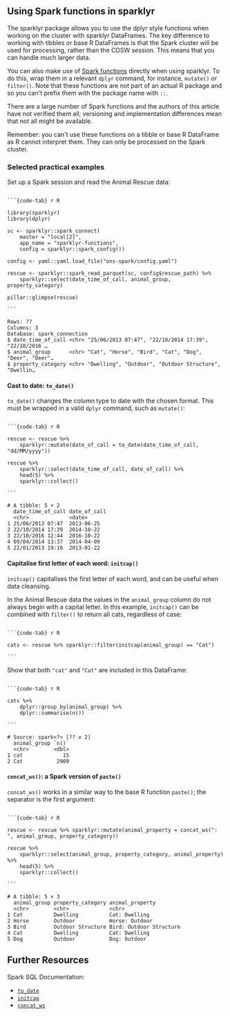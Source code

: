 ## Using Spark functions in sparklyr

The sparklyr package allows you to use the dplyr style functions when working on the cluster with sparklyr DataFrames. The key difference to working with tibbles or base R DataFrames is that the Spark cluster will be used for processing, rather than the CDSW session. This means that you can handle much larger data.

You can also make use of [Spark functions](https://spark.apache.org/docs/latest/api/sql/index.html) directly when using sparklyr. To do this, wrap them in a relevant `dplyr` command, for instance, `mutate()` or `filter()`. Note that these functions are not part of an actual R package and so you can't prefix them with the package name with `::`.

There are a large number of Spark functions and the authors of this article have not verified them all; versioning and implementation differences mean that not all might be available.

Remember: you can't use these functions on a tibble or base R DataFrame as R cannot interpret them. They can only be processed on the Spark cluster.

### Selected practical examples

Set up a Spark session and read the Animal Rescue data:
````{tabs}

```{code-tab} r R

library(sparklyr)
library(dplyr)

sc <- sparklyr::spark_connect(
    master = "local[2]",
    app_name = "sparklyr-functions",
    config = sparklyr::spark_config())
        
config <- yaml::yaml.load_file("ons-spark/config.yaml")

rescue <- sparklyr::spark_read_parquet(sc, config$rescue_path) %>%
    sparklyr::select(date_time_of_call, animal_group, property_category)
    
pillar::glimpse(rescue)

```
````

```plaintext
Rows: ??
Columns: 3
Database: spark_connection
$ date_time_of_call <chr> "25/06/2013 07:47", "22/10/2014 17:39", "22/10/2016 …
$ animal_group      <chr> "Cat", "Horse", "Bird", "Cat", "Dog", "Deer", "Deer"…
$ property_category <chr> "Dwelling", "Outdoor", "Outdoor Structure", "Dwellin…
```
#### Cast to date: `to_date()`

`to_date()` changes the column type to date with the chosen format. This must be wrapped in a valid `dplyr` command, such as `mutate()`:
````{tabs}

```{code-tab} r R

rescue <- rescue %>% 
    sparklyr::mutate(date_of_call = to_date(date_time_of_call, "dd/MM/yyyy"))

rescue %>%
    sparklyr::select(date_time_of_call, date_of_call) %>%
    head(5) %>%
    sparklyr::collect()

```
````

```plaintext
# A tibble: 5 × 2
  date_time_of_call date_of_call
  <chr>             <date>      
1 25/06/2013 07:47  2013-06-25  
2 22/10/2014 17:39  2014-10-22  
3 22/10/2016 12:44  2016-10-22  
4 09/04/2014 13:37  2014-04-09  
5 22/01/2013 19:16  2013-01-22  
```
#### Capitalise first letter of each word: `initcap()`

`initcap()` capitalises the first letter of each word, and can be useful when data cleansing.

In the Animal Rescue data the values in the `animal_group` column do not always begin with a capital letter. In this example, `initcap()` can be combined with `filter()` to return all cats, regardless of case:
````{tabs}

```{code-tab} r R

cats <- rescue %>% sparklyr::filter(initcap(animal_group) == "Cat")

```
````
Show that both `"cat"` and `"Cat"` are included in this DataFrame:
````{tabs}

```{code-tab} r R

cats %>%
    dplyr::group_by(animal_group) %>%
    dplyr::summarise(n())

```
````

```plaintext
# Source: spark<?> [?? x 2]
  animal_group `n()`
  <chr>        <dbl>
1 cat             15
2 Cat           2909
```
#### `concat_ws()`: a Spark version of `paste()`

`concat_ws()` works in a similar way to the base R function `paste()`; the separator is the first argument:
````{tabs}

```{code-tab} r R

rescue <- rescue %>% sparklyr::mutate(animal_property = concat_ws(": ", animal_group, property_category))

rescue %>%
    sparklyr::select(animal_group, property_category, animal_property) %>%
    head(5) %>%
    sparklyr::collect()

```
````

```plaintext
# A tibble: 5 × 3
  animal_group property_category animal_property        
  <chr>        <chr>             <chr>                  
1 Cat          Dwelling          Cat: Dwelling          
2 Horse        Outdoor           Horse: Outdoor         
3 Bird         Outdoor Structure Bird: Outdoor Structure
4 Cat          Dwelling          Cat: Dwelling          
5 Dog          Outdoor           Dog: Outdoor           
```
## Further Resources

Spark SQL Documentation:
- [`to_date`](https://spark.apache.org/docs/latest/api/sql/index.html#to_date)
- [`initcap`](https://spark.apache.org/docs/latest/api/sql/index.html#initcap)
- [`concat_ws`](https://spark.apache.org/docs/latest/api/sql/index.html#concat_ws)